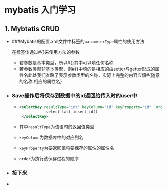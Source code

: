 # mybatis 入门学习

## 1. Mybtatis CRUD

* ###Mybatis的配置.xml文件中标签的`parameterType`属性的使用方法

  在标签体通过#{}来使用方法的参数

  * 若参数是基本类型，所以#{}其中可以填任何名称
  * 若参数类型非基本类型，则#{}中填的是相应的由setter与getter形成的属性名此处我们省略了表示参数类型的名称，实际上完整的内容应填#{随意的名称.相应的属性名}

* ### Save操作后将保存到数据中的id返回给传入时的user中

  * ```xml
    <selectKey resultType="int" keyColumn="id" keyProperty="id"  order="AFTER" >
                select last_insert_id()
     </selectKey>
    ```

  * 其中`resultType`为该语句的返回值类型

  * `keyColumn`为数据库中的对应列名

  * `keyProperty`为要返回值将要保存的属性的属性名

  * `order`为执行该保存过程的顺序

* ### 接下来

* 